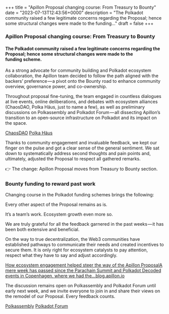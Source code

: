 +++
title = "Apillon Proposal changing course: From Treasury to Bounty"
date = "2023-07-13T12:43:56+0000"
description = "The Polkadot community raised a few legitimate concerns regarding the Proposal; hence some structural changes were made to the funding…"
draft = false
+++

### Apillon Proposal changing course: From Treasury to Bounty


#### The Polkadot community raised a few legitimate concerns regarding the Proposal; hence some structural changes were made to the funding scheme.


As a strong advocate for community building and Polkadot ecosystem collaboration, the Apillon team decided to follow the path aligned with the backers’ preference — a pivot onto the Bounty road to enhance community overview, governance power, and co-ownership.


Throughout proposal fine-tuning, the team engaged in countless dialogues at live events, online deliberations, and debates with ecosystem alliances (ChaosDAO, Polka Häus, just to name a few), as well as preliminary discussions on Polkassembly and Polkadot Forum — all dissecting Apillon’s transition to an open-source infrastructure on Polkadot and its impact on the space.

[ChaosDAO](https://twitter.com/ChaosDAO)
[Polka Häus](https://twitter.com/PolkaHaus)

Thanks to community engagement and invaluable feedback, we kept our finger on the pulse and got a clear sense of the general sentiment. We sat down to systematically address second thoughts and pain points and, ultimately, adjusted the Proposal to respect all gathered remarks.


👉 The change: Apillon Proposal moves from Treasury to Bounty section.


### Bounty funding to reward past work


Changing course in the Polkadot funding schemes brings the following:


Every other aspect of the Proposal remains as is.


It’s a team’s work. Ecosystem growth even more so.


We are truly grateful for all the feedback garnered in the past weeks — it has been both extensive and beneficial.


On the way to true decentralization, the Web3 communities have established pathways to communicate their needs and created incentives to secure them. It is only right for ecosystem catalysts to pay attention, respect what they have to say and adjust accordingly.

[How ecosystem engagement helped steer the way of the Apillon ProposalA mere week has passed since the Parachain Summit and Polkadot Decoded events in Copenhagen, where we had the…blog.apillon.io](https://blog.apillon.io/how-ecosystem-engagement-helped-steer-the-way-of-the-apillon-proposal-93af9f568fdb)

The discussion remains open on Polkassembly and Polkadot Forum until early next week, and we invite everyone to join in and share their views on the remodel of our Proposal. Every feedback counts.

[Polkassembly](https://polkadot.polkassembly.io/referenda/81)
[Polkadot Forum](https://forum.polkadot.network/t/apillon-web3-development-platform-as-a-common-good-infrastructure-polkadot-treasury-proposal/3145)
